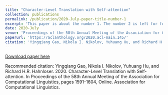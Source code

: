 ```yaml
---
title: "Character-Level Translation with Self-attention"
collection: publications
permalink: /publication/2020-July-paper-title-number-1
excerpt: 'This paper is about the number 1. The number 2 is left for future work.'
date: 2020-July
venue: 'Proceedings of the 58th Annual Meeting of the Association for Computational Linguistics'
paperurl: 'https://aclanthology.org/2020.acl-main.145/'
citation: 'Yingqiang Gao, Nikola I. Nikolov, Yuhuang Hu, and Richard H.R. Hahnloser. 2020. Character-Level Translation with Self-attention. In Proceedings of the 58th Annual Meeting of the Association for Computational Linguistics, pages 1591–1604, Online. Association for Computational Linguistics.'
---
```


[Download paper here](https://aclanthology.org/2020.acl-main.145/)

Recommended citation: Yingqiang Gao, Nikola I. Nikolov, Yuhuang Hu, and Richard H.R. Hahnloser. 2020. Character-Level Translation with Self-attention. In Proceedings of the 58th Annual Meeting of the Association for Computational Linguistics, pages 1591–1604, Online. Association for Computational Linguistics.